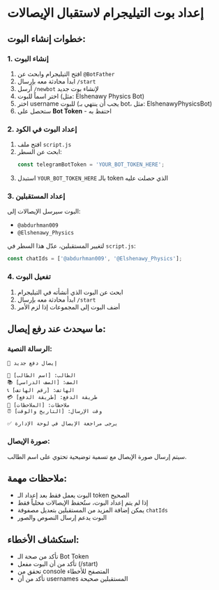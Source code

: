 # إعداد بوت التيليجرام لاستقبال الإيصالات

## خطوات إنشاء البوت:

### 1. إنشاء البوت
1. افتح التيليجرام وابحث عن `@BotFather`
2. ابدأ محادثة معه بإرسال `/start`
3. أرسل `/newbot` لإنشاء بوت جديد
4. اختر اسماً للبوت (مثل: Elshenawy Physics Bot)
5. اختر username للبوت (يجب أن ينتهي بـ bot، مثل: ElshenawyPhysicsBot)
6. ستحصل على **Bot Token** - احتفظ به

### 2. إعداد البوت في الكود
1. افتح ملف `script.js`
2. ابحث عن السطر:
   ```javascript
   const telegramBotToken = 'YOUR_BOT_TOKEN_HERE';
   ```
3. استبدل `YOUR_BOT_TOKEN_HERE` بالـ token الذي حصلت عليه

### 3. إعداد المستقبلين
البوت سيرسل الإيصالات إلى:
- `@abdurhman009`
- `@Elshenawy_Physics`

لتغيير المستقبلين، عدّل هذا السطر في `script.js`:
```javascript
const chatIds = ['@abdurhman009', '@Elshenawy_Physics'];
```

### 4. تفعيل البوت
1. ابحث عن البوت الذي أنشأته في التيليجرام
2. ابدأ محادثة معه بإرسال `/start`
3. أضف البوت إلى المجموعات إذا لزم الأمر

## ما سيحدث عند رفع إيصال:

### الرسالة النصية:
```
🧾 إيصال دفع جديد

👤 الطالب: [اسم الطالب]
📚 الصف: [الصف الدراسي]
📞 الهاتف: [رقم الهاتف]
💳 طريقة الدفع: [طريقة الدفع]
📝 ملاحظات: [الملاحظات]
⏰ وقت الإرسال: [التاريخ والوقت]

✅ يرجى مراجعة الإيصال في لوحة الإدارة
```

### صورة الإيصال:
سيتم إرسال صورة الإيصال مع تسمية توضيحية تحتوي على اسم الطالب.

## ملاحظات مهمة:
- البوت يعمل فقط بعد إعداد الـ token الصحيح
- إذا لم يتم إعداد البوت، ستُحفظ الإيصالات محلياً فقط
- يمكن إضافة المزيد من المستقبلين بتعديل مصفوفة `chatIds`
- البوت يدعم إرسال النصوص والصور

## استكشاف الأخطاء:
- تأكد من صحة الـ Bot Token
- تأكد من أن البوت مفعل (/start)
- تحقق من console المتصفح للأخطاء
- تأكد من أن usernames المستقبلين صحيحة